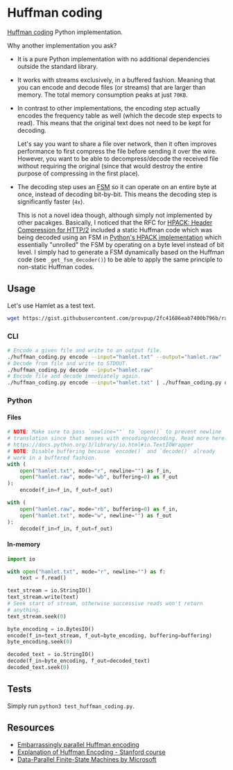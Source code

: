 # Huffman coding

[Huffman coding](https://en.wikipedia.org/wiki/Huffman_coding) Python implementation.

Why another implementation you ask?

-   It is a pure Python implementation with no additional dependencies outside the standard library.
-   It works with streams exclusively, in a buffered fashion. Meaning that you can encode and decode
    files (or streams) that are larger than memory. The total memory consumption peaks at just
    `70KB`.
-   In contrast to other implementations, the encoding step actually encodes the frequency table as
    well (which the decode step expects to read). This means that the original text does not need to
    be kept for decoding.

    Let's say you want to share a file over network, then it often improves performance to first
    compress the file before sending it over the wire. However, you want to be able to
    decompress/decode the received file without requiring the original (since that would destroy the
    entire purpose of compressing in the first place).

-   The decoding step uses an [FSM](https://en.wikipedia.org/wiki/Finite-state_machine) so it can
    operate on an entire byte at once, instead of decoding bit-by-bit. This means the decoding step
    is significantly faster (`4x`).

    This is not a novel idea though, although simply not implemented by other pacakges. Basically, I
    noticed that the RFC for [HPACK: Header Compression for
    HTTP/2](https://www.rfc-editor.org/rfc/rfc7541#appendix-B) included a static Huffman code which
    was being decoded using an FSM in [Python's HPACK
    implementation](https://github.com/python-hyper/hpack/blob/v4.0.0/src/hpack/huffman_table.py#L131)
    which essentially "unrolled" the FSM by operating on a byte level instead of bit level. I simply
    had to generate a FSM dynamically based on the Huffman code (see `_get_fsm_decoder()`) to be
    able to apply the same principle to non-static Huffman codes.


## Usage

Let's use Hamlet as a test text.
```sh
wget https://gist.githubusercontent.com/provpup/2fc41686eab7400b796b/raw/b575bd01a58494dfddc1d6429ef0167e709abf9b/hamlet.txt -O hamlet.txt
```

### CLI
```sh
# Encode a given file and write to an output file.
./huffman_coding.py encode --input="hamlet.txt" --output="hamlet.raw"
# Decode from file and write to STDOUT.
./huffman_coding.py decode --input="hamlet.raw"
# Encode file and decode immediately again.
./huffman_coding.py encode --input="hamlet.txt" | ./huffman_coding.py decode
```

### Python

#### Files

```python
# NOTE: Make sure to pass `newline=""` to `open()` to prevent newline
# translation since that messes with encoding/decoding. Read more here:
# https://docs.python.org/3/library/io.html#io.TextIOWrapper
# NOTE: Disable buffering because `encode()` and `decode()` already
# work in a buffered fashion.
with (
    open("hamlet.txt", mode="r", newline="") as f_in,
    open("hamlet.raw", mode="wb", buffering=0) as f_out
):
    encode(f_in=f_in, f_out=f_out)

with (
    open("hamlet.raw", mode="rb", buffering=0) as f_in,
    open("hamlet.txt", mode="w", newline="") as f_out
):
    decode(f_in=f_in, f_out=f_out)
```

#### In-memory

```python
import io

with open("hamlet.txt", mode="r", newline="") as f:
    text = f.read()

text_stream = io.StringIO()
text_stream.write(text)
# Seek start of stream, otherwise successive reads won't return
# anything.
text_stream.seek(0)

byte_encoding = io.BytesIO()
encode(f_in=text_stream, f_out=byte_encoding, buffering=buffering)
byte_encoding.seek(0)

decoded_text = io.StringIO()
decode(f_in=byte_encoding, f_out=decoded_text)
decoded_text.seek(0)
```

## Tests

Simply run `python3 test_huffman_coding.py`.

## Resources

-   [Embarrassingly parallel Huffman encoding](http://www.ittc.ku.edu/~jsv/Papers/HoV95.pdcfull.pdf)
-   [Explanation of Huffman Encoding - Stanford
    course](https://web.stanford.edu/class/archive/cs/cs106b/cs106b.1126/handouts/220%20Huffman%20Encoding.pdf)
-   [Data-Parallel Finite-State Machines by
    Microsoft](https://www.microsoft.com/en-us/research/wp-content/uploads/2016/02/asplos302-mytkowicz.pdf)
